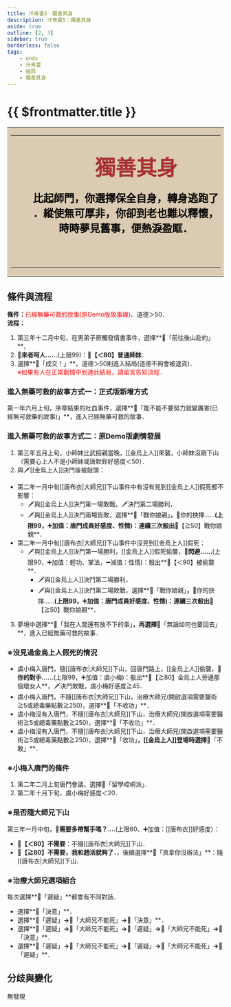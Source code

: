 ```yaml
---
title: 汗青書5：獨善其身
description: 汗青書5：獨善其身
aside: true
outline: [2, 3]
sidebar: true
borderless: false
tags:
    - ends
    - 汗青書
    - 結局
    - 獨善其身
---
```


# {{ $frontmatter.title }}

<table style="text-align:center;">
    <tr>
        <td WIDTH=565 BGCOLOR="#dacbb2">
            <hr><br>
            <font size="7" color="#a83232"><strong>&emsp;&emsp;獨善其身</strong></font>
            <br>
            <br>
            <font size="5" color="000000">
            <strong>
            &emsp;&emsp;比起師門，你選擇保全自身，轉身逃跑了<br>
            &emsp;&emsp;．縱使無可厚非，你卻到老也難以釋懷，<br>
            &emsp;&emsp;時時夢見舊事，便熱淚盈眶．<br>
            &emsp;&emsp;<br>
            <br>
            </strong>
            </font>
            <hr>
        </td>
    </tr>
</table>

## 條件與流程

<b>條件：</b><span style="color: red;">已經無藥可救的故事(原Demo版故事線)</span>、道德＞50．<br>
<b>流程：</b><br>
1. 第三年十二月中旬，在男弟子房觸發情書事件，選擇**📖「前往後山赴約」**，
2. **🎲來者呵人......**(上限99)：**🧾【＜80】普通師妹**．
3. 選擇**📖「成交！」**，道德＞50則進入結局(道德不夠會被退貨)．
<br><span style="color: red;">※如果有人在正常劇情中到達此結局，請留言告知流程．</span>

### 進入無藥可救的故事方式一：正式版新增方式
第一年六月上旬，序章結束的吐血事件，選擇**📖「能不能不要努力就變厲害(已經無可救藥的故事)」**，進入已經無藥可救的故事．

### 進入無藥可救的故事方式二：原Demo版劇情發展
1. 第三年五月上旬，<Girl0Icon>小師妹</Girl0Icon>比武招親當晚，[[金烏上人]]來襲，<Girl0Icon>小師妹</Girl0Icon>沒跟下山（需要心上人不是<Girl0Icon>小師妹</Girl0Icon>或<Girl0Icon>唐默鈴</Girl0Icon>好感度＜50）．
2. 與🗡️[[金烏上人]]決鬥後被敲頭：
+ 第二年一月中旬[[唐布衣|大師兄]]下山事件中有沒有見到[[金烏上人]]假死都不影響：
  + 🗡️與[[金烏上人]]決鬥第一場敗戰，🗡️決鬥第二場勝利，
  + 🗡️與[[金烏上人]]決鬥兩場皆敗，選擇**📖「戰你娘親」**，**🎲你的抉擇......**(上限99，➕加值：唐門成員好感度、性情)：連續三次骰出**🧾【≧50】戰你娘親**．
+ 第二年一月中旬[[唐布衣|大師兄]]下山事件中沒見到[[金烏上人]]假死：
  + 🗡️與[[金烏上人]]決鬥第一場勝利，[[金烏上人]]假死偷襲，**🎲閃避......**(上限90，➕加值：輕功、掌法，➖減值：性情)：骰出**🧾【＜90】被偷襲**．
      + 🗡️與[[金烏上人]]決鬥第二場勝利，
      + 🗡️與[[金烏上人]]決鬥第二場敗戰，選擇**📖「戰你娘親」**，**🎲你的抉擇......**(上限99，➕加值：唐門成員好感度、性情)：連續三次骰出**🧾【≧50】戰你娘親**．
3. 夢境中選擇**📖「我在人間還有放不下的事」**，再選擇**📖「無論如何也要回去」**，進入已經無藥可救的故事．

### ※沒見過金烏上人假死的情況
+ <Girl3Icon :size="`small`">虞小梅</Girl3Icon>入唐門，隨[[唐布衣|大師兄]]下山，回唐門路上，[[金烏上人]]偷襲，**🎲你的對手......**(上限99，➕加值：<Girl3Icon :size="`small`">虞小梅</Girl3Icon>)：骰出**🧾【≧80】金烏上人旁邊那個壞女人**，🗡️決鬥敗戰，<Girl3Icon :size="`small`">虞小梅</Girl3Icon>好感度≧45．
+ <Girl3Icon :size="`small`">虞小梅</Girl3Icon>入唐門，不隨[[唐布衣|大師兄]]下山，治療大師兄(開啟選項需要醫術≧5或總毒藥點數≧250)，選擇**📖「不收功」**．
+ <Girl3Icon :size="`small`">虞小梅</Girl3Icon>沒有入唐門，不隨[[唐布衣|大師兄]]下山，治療大師兄(開啟選項需要醫術≧5或總毒藥點數≧250)，選擇**📖「不收功」**．
+ <Girl3Icon :size="`small`">虞小梅</Girl3Icon>沒有入唐門，不隨[[唐布衣|大師兄]]下山，治療大師兄(開啟選項需要醫術≧5或總毒藥點數≧250)，選擇**📖「收功」**，[[金烏上人]]登場時選擇**📖「不敢」**．

### ※小梅入唐門的條件
1. 第二年二月上旬唐門會議，選擇📖「留學崆峒派」．
2. 第二年十月下旬，<Girl3Icon :size="`small`">虞小梅</Girl3Icon>好感度＜20．

### ※是否隨大師兄下山
第三年一月中旬，**🎲需要多帶幫手嗎？....**(上限60、➕加值：[[唐布衣]]好感度）：
+ **🧾【＜80】不需要**：不隨[[唐布衣|大師兄]]下山．
+ **🧾【≧80】不需要，我和趙活就夠了．**，後續選擇**📖「真拿你沒辦法」**：隨[[唐布衣|大師兄]]下山．

### ※治療大師兄選項組合
每次選擇**📖「遲疑」**都會有不同對話．
+ 選擇**📖「決意」**．
+ 選擇**📖「遲疑」**→**📖「大師兄不能死」**→**📖「決意」**．
+ 選擇**📖「遲疑」**→**📖「大師兄不能死」**→**📖「遲疑」**→**📖「大師兄不能死」**→**📖「決意」**．
+ 選擇**📖「遲疑」**→**📖「大師兄不能死」**→**📖「遲疑」**→**📖「大師兄不能死」**→**📖「遲疑」**．

## 分歧與變化
無發現
